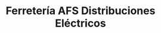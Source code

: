 ---
title: "Ferretería AFS Distribuciones Eléctricos"
url: /santana/ferreteria-afs-distribuciones-electricos/
shop: hardware
---